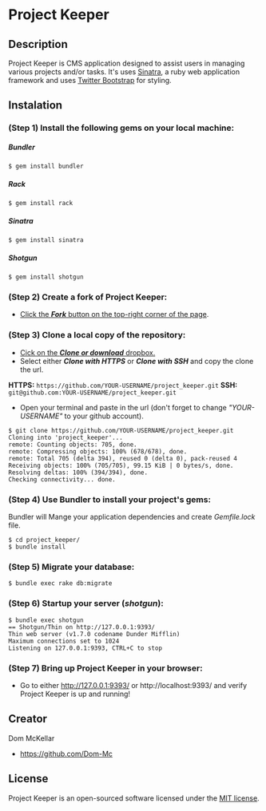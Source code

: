 # Project Keeper

## Description
Project Keeper is CMS application designed to assist users in managing various projects and/or tasks. It's uses [Sinatra](http://www.sinatrarb.com/), a ruby web application framework and uses [Twitter Bootstrap](http://getbootstrap.com/) for styling.


## Instalation

### (Step 1) Install the following gems on your local machine:
##### Bundler
```
$ gem install bundler
```
##### Rack
```
$ gem install rack
```
##### Sinatra
```
$ gem install sinatra
```
##### Shotgun
```
$ gem install shotgun
```

### (Step 2) Create a fork of Project Keeper:
* [Click the **_Fork_** button on the top-right corner of the page](https://help.github.com/articles/fork-a-repo/).

### (Step 3) Clone a local copy of the repository:
* [Cick on the **_Clone or download_** dropbox.](https://help.github.com/articles/cloning-a-repository/)
* Select either **_Clone with HTTPS_** or **_Clone with SSH_** and copy the clone the url.

**HTTPS:** `https://github.com/YOUR-USERNAME/project_keeper.git`
**SSH:** `git@github.com:YOUR-USERNAME/project_keeper.git`
* Open your terminal and paste in the url (don't forget to change *"YOUR-USERNAME"* to your github account).

```
$ git clone https://github.com/YOUR-USERNAME/project_keeper.git
Cloning into 'project_keeper'...
remote: Counting objects: 705, done.
remote: Compressing objects: 100% (678/678), done.
remote: Total 705 (delta 394), reused 0 (delta 0), pack-reused 4
Receiving objects: 100% (705/705), 99.15 KiB | 0 bytes/s, done.
Resolving deltas: 100% (394/394), done.
Checking connectivity... done.
```

### (Step 4) Use Bundler to install your project's gems:
Bundler will Mange your application dependencies and create *Gemfile.lock* file.
```
$ cd project_keeper/
$ bundle install
```

### (Step 5) Migrate your database:
```
$ bundle exec rake db:migrate
```

### (Step 6) Startup your server (*shotgun*):
```
$ bundle exec shotgun
== Shotgun/Thin on http://127.0.0.1:9393/
Thin web server (v1.7.0 codename Dunder Mifflin)
Maximum connections set to 1024
Listening on 127.0.0.1:9393, CTRL+C to stop
```

### (Step 7) Bring up Project Keeper in your browser:
* Go to either http://127.0.0.1:9393/ or http://localhost:9393/ and verify Project Keeper is up and running!


## Creator
Dom McKellar
* https://github.com/Dom-Mc


## License
Project Keeper is an open-sourced software licensed under the [MIT license](https://github.com/Dom-Mc/project_keeper/blob/master/LICENSE).
